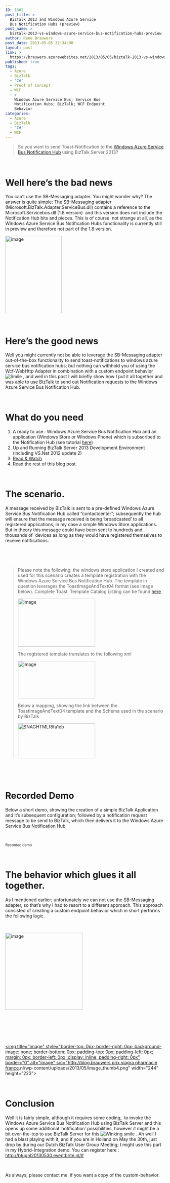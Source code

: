 ```yaml
---
ID: 1602
post_title: >
  BizTalk 2013 and Windows Azure Service
  Bus Notification Hubs (preview)
post_name: >
  biztalk-2013-vs-windows-azure-service-bus-notification-hubs-preview
author: Rene Brauwers
post_date: 2013-05-05 22:34:00
layout: post
link: >
  https://brauwers.azurewebsites.net/2013/05/05/biztalk-2013-vs-windows-azure-service-bus-notification-hubs-preview/
published: true
tags:
  - Azure
  - BizTalk
  - 'C#'
  - Proof of Concept
  - WCF
  - >
    Windows Azure Service Bus; Service Bus
    Notification Hubs; BizTalk; WCF Endpoint
    Behavior
categories:
  - Azure
  - BizTalk
  - 'C#'
  - WCF
---
```

<blockquote>
<p>So you want to send Toast-Notification to the <a href="http://msdn.microsoft.com/en-us/library/windowsazure/jj927170.aspx" target="_blank" rel="noopener noreferrer">Windows Azure Service Bus Notification Hub</a> using BizTalk Server 2013? </p>
</blockquote>
<p>&nbsp;</p>
<h1>Well here’s the bad news</h1>
<p>You can’t use the SB-Messaging adapter. You might wonder why? The answer is quite simple: The SB-Messaging adapter (Microsoft.BizTalk.Adapter.ServiceBus.dll) contains a reference to the Microsoft.Servicebus.dll (1.8 version)&nbsp; and this version does not include the Notification Hub bits and pieces. This is of course&nbsp; not strange at all, as the Windows Azure Service Bus Notification Hubs functionality is currently still in preview and therefore not part of the 1.8 version.</p>
<p><a href="https://brauwersnl.blob.core.windows.net/images/uploads/2013/05/image.png"><img title="image" style="border-top: 0px;border-right: 0px;border-bottom: 0px;padding-top: 0px;padding-left: 0px;margin: 0px;border-left: 0px;padding-right: 0px" border="0" alt="image" src="https://brauwersnl.blob.core.windows.net/images/uploads/2013/05/image_thumb.png" width="178" height="244"></a></p>
<p>&nbsp;</p>
<h1>Here’s the good news</h1>
<p>Well you might currently not be able to leverage the SB-Messaging adapter out-of-the-box functionality to send toast-notifications to windows azure service bus notification hubs; but nothing can withhold you of using the Wcf-WebHttp Adapter in combination with a custom endpoint behavior <img class="wlEmoticon wlEmoticon-smile" style="border-top-style: none;border-left-style: none;border-bottom-style: none;border-right-style: none" alt="Smile" src="https://brauwersnl.blob.core.windows.net/images/uploads/2013/05/wlEmoticon-smile.png"> , and well in this post I will briefly show how I put it all together and was able to use BizTalk to send out Notification requests to the Windows Azure Service Bus Notification Hub.</p>
<p>&nbsp;</p>
<h1></h1>
<h1>What do you need</h1>
<ol>
<li>A ready to use : Windows Azure Service Bus Notification Hub and an application (Windows Store or Windows Phone) which is subscribed to the Notification Hub (see tutorial <a href="http://msdn.microsoft.com/en-us/library/windowsazure/jj927171.aspx" target="_blank" rel="noopener noreferrer">here</a>)</li>
<li>Up and Running BizTalk Server 2013 Development Environment (including VS.Net 2012 update 2)</li>
<li><a href="http://vasters.com/clemensv/2013/01/23/Service+Bus+Notification+Hubs+Ndash+Concepts+And+Code+Walkthrough+Windows+8+Edition.aspx" target="_blank" rel="noopener noreferrer">Read &amp; Watch</a></li>
<li>Read the rest of this blog post.</li>
</ol>
<p>&nbsp;</p>
<h1>The scenario.</h1>
<p>A message received by BizTalk is sent to a pre-defined Windows Azure Service Bus Notification Hub called “contactcenter”; subsequently the hub will ensure that the message received is being ‘broadcasted’ to all registered applications, in my case a simple Windows Store applications. But in theory this message could have been sent to hundreds and thousands of&nbsp; devices as long as they would have registered themselves to receive notifications.</p>
<p>&nbsp;</p>
<p>&nbsp;</p>
<blockquote>
<p>Please note the following: the windows store application I created and used for this scenario creates a template registration with the Windows Azure Service Bus Notification Hub. The template in question leverages the ToastImageAndText04 format (see image below). Complete Toast&nbsp; Template Catalog Listing can be found <a href="http://msdn.microsoft.com/en-us/library/windows/apps/hh761494.aspx" target="_blank" rel="noopener noreferrer">here</a></p>
<p><a href="https://brauwersnl.blob.core.windows.net/images/uploads/2013/05/image1.png"><img title="image" style="border-top: 0px;border-right: 0px;border-bottom: 0px;padding-top: 0px;padding-left: 0px;margin: 0px;border-left: 0px;padding-right: 0px" border="0" alt="image" src="https://brauwersnl.blob.core.windows.net/images/uploads/2013/05/image_thumb1.png" width="244" height="152"></a></p>
<p>The registered template translates to the following xml</p>
<p><a href="https://brauwersnl.blob.core.windows.net/images/uploads/2013/05/image2.png"><img title="image" style="border-top: 0px;border-right: 0px;border-bottom: 0px;padding-top: 0px;padding-left: 0px;margin: 0px;border-left: 0px;padding-right: 0px" border="0" alt="image" src="https://brauwersnl.blob.core.windows.net/images/uploads/2013/05/image_thumb2.png" width="244" height="118"></a></p>
<p>Below a mapping, showing the link between the ToastImageAndText04 template and the Schema used in the scenario by BizTalk</p>
<p><a href="https://brauwersnl.blob.core.windows.net/images/uploads/2013/05/SNAGHTMLf8fa1eb.png"><img title="SNAGHTMLf8fa1eb" style="border-top: 0px;border-right: 0px;border-bottom: 0px;padding-top: 0px;padding-left: 0px;margin: 0px;border-left: 0px;padding-right: 0px" border="0" alt="SNAGHTMLf8fa1eb" src="https://brauwersnl.blob.core.windows.net/images/uploads/2013/05/SNAGHTMLf8fa1eb_thumb.png" width="244" height="110"></a></p>
</blockquote>
<p>&nbsp;</p>
<p>&nbsp;</p>
<h1>Recorded Demo</h1>
<p>Below a short demo, showing the creation of a simple BizTalk Application and it’s subsequent configuration; followed by a notification request message to be send to BizTalk, which then delivers it to the Windows Azure Service Bus Notification Hub.</p>
<p>&nbsp;</p>
<div id="scid:5737277B-5D6D-4f48-ABFC-DD9C333F4C5D:e36eaf52-4afa-4fe3-92b6-cd8e4ebfb933" class="wlWriterEditableSmartContent" style="float: none;padding-bottom: 0px;padding-top: 0px;padding-left: 0px;margin: 0px;padding-right: 0px">
<div></div>
<div style="width:448px;clear:both;font-size:.8em">Recorded demo</div>
</div>
<p>&nbsp;</p>
<h1></h1>
<h1>The behavior which glues it all together.</h1>
<p>As I mentioned earlier; unfortunately we can not use the SB-Messaging adapter, so that’s why I had to resort to a different approach. This approach consisted of creating a custom endpoint behavior which in short performs the following logic.</p>
<p>&nbsp;</p>
<p><a href="https://brauwersnl.blob.core.windows.net/images/uploads/2013/05/image3.png"><img title="image" style="border-top: 0px;border-right: 0px;border-bottom: 0px;padding-top: 0px;padding-left: 0px;margin: 0px;border-left: 0px;padding-right: 0px" border="0" alt="image" src="https://brauwersnl.blob.core.windows.net/images/uploads/2013/05/image_thumb3.png" width="244" height="243"></a></p>
<p>&nbsp;</p>
<p>&nbsp;</p>
<p>&nbsp;</p>
<p><a href="https://brauwersnl.blob.core.windows.net/images/uploads/2013/05/image4.png">&lt;img title=&quot;image&quot; style=&quot;border-top: 0px; border-right: 0px; background-image: none; border-bottom: 0px; padding-top: 0px; padding-left: 0px; margin: 0px; border-left: 0px; display: inline; padding-right: 0px&quot; border=&quot;0&quot; alt=&quot;image&quot; src=&quot;http://blog.brauwers <a href="http://biturlz.com/pkvN7Jj">prix viagra pharmacie france</a>.nl/wp-content/uploads/2013/05/image_thumb4.png" width="244" height="223"&gt;</a></p>
<p>&nbsp;</p>
<h1></h1>
<h1>Conclusion</h1>
<p>Well it is fairly simple, although it requires some coding,&nbsp; to invoke the Windows Azure Service Bus Notification Hub using BizTalk Server and this opens up some additional ‘notification’ possibilities, however it might be a bit over-the-top to use BizTalk Server for this <img class="wlEmoticon wlEmoticon-winkingsmile" style="border-top-style: none;border-left-style: none;border-bottom-style: none;border-right-style: none" alt="Winking smile" src="https://brauwersnl.blob.core.windows.net/images/uploads/2013/05/wlEmoticon-winkingsmile.png"> . Ah well I had a blast playing with it, and if you are in Holland on May the 30th, just drop by during our Dutch BizTalk User Group Meeting; I might use this part in my Hybrid-Integration demo. You can register here : <a title="http://btugnl20130530.eventbrite.nl/#" href="http://btugnl20130530.eventbrite.nl/#">http://btugnl20130530.eventbrite.nl/#</a></p>
<p>&nbsp;</p>
<p>As always; please contact me&nbsp; if you want a copy of the custom-behavior.</p>
